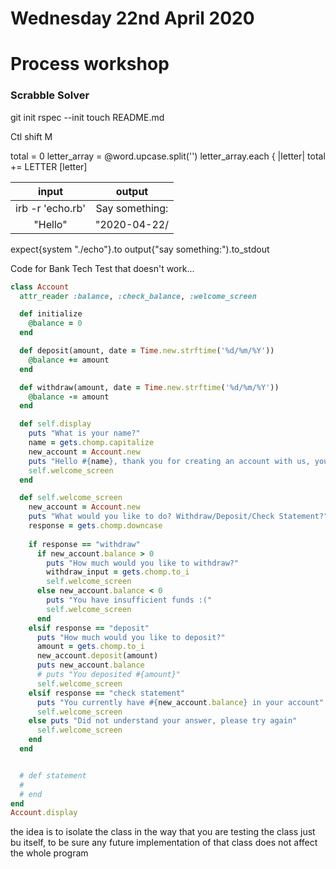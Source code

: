 # Wednesday 22nd April 2020

# Process workshop

### Scrabble Solver

git init 
rspec --init 
touch README.md

Ctl shift M 

total = 0
letter_array = @word.upcase.split('')
letter_array.each { |letter| 
total += LETTER [letter]

input | output |
|:--:|:--:|
|irb -r 'echo.rb'|Say something: |
|"Hello"|"2020-04-22/

expect{system "./echo"}.to output{"say something:").to_stdout 

Code for Bank Tech Test that doesn't work...

```ruby 
class Account
  attr_reader :balance, :check_balance, :welcome_screen

  def initialize
    @balance = 0
  end

  def deposit(amount, date = Time.new.strftime('%d/%m/%Y'))
    @balance += amount
  end

  def withdraw(amount, date = Time.new.strftime('%d/%m/%Y'))
    @balance -= amount
  end

  def self.display
    puts "What is your name?"
    name = gets.chomp.capitalize
    new_account = Account.new
    puts "Hello #{name}, thank you for creating an account with us, you currently have #{new_account.balance} in your account"
    self.welcome_screen
  end

  def self.welcome_screen
    new_account = Account.new
    puts "What would you like to do? Withdraw/Deposit/Check Statement?"
    response = gets.chomp.downcase
    
    if response == "withdraw"
      if new_account.balance > 0
        puts "How much would you like to withdraw?"
        withdraw_input = gets.chomp.to_i
        self.welcome_screen
      else new_account.balance < 0
        puts "You have insufficient funds :("
        self.welcome_screen
      end
    elsif response == "deposit"
      puts "How much would you like to deposit?"
      amount = gets.chomp.to_i
      new_account.deposit(amount)
      puts new_account.balance
      # puts "You deposited #{amount}"
      self.welcome_screen
    elsif response == "check statement"
      puts "You currently have #{new_account.balance} in your account"
      self.welcome_screen
    else puts "Did not understand your answer, please try again"
      self.welcome_screen
    end
  end


  # def statement
  #
  # end
end
Account.display
```
the idea is to isolate the class in the way that you are testing the class just bu itself, to be sure any future implementation of that class does not affect the whole program
